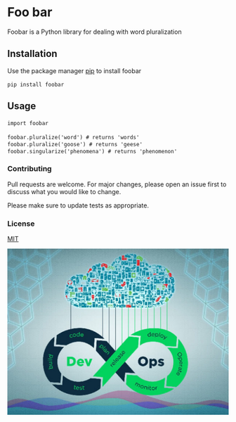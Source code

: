 
# Foo bar
Foobar is a Python library for dealing with word pluralization

## Installation
Use the package manager [pip](https://pip.pypa.io/en/stable/) to install foobar
```
pip install foobar
```
## Usage
```
import foobar

foobar.pluralize('word') # returns 'words'
foobar.pluralize('goose') # returns 'geese'
foobar.singularize('phenomena') # returns 'phenomenon'
```
### Contributing
Pull requests are welcome. For major changes, please open an issue first to discuss what you would like to change.

Please make sure to update tests as appropriate.

### License
[MIT](https://www.mit.edu/)


![](DevOps-FAQ-1200x900.jpg)
